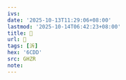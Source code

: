 ```yaml
---
ivs:
date: '2025-10-13T11:29:06+08:00'
lastmod: '2025-10-14T06:42:23+08:00'
title: 󰠆
url: 󰠆
tags: [泝]
hex: '6CDD'
src: GHZR
note:
---
```

